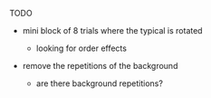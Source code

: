 TODO

- mini block of 8 trials where the typical is rotated 
  - looking for order effects 

- remove the repetitions of the background
  - are there background repetitions? 


